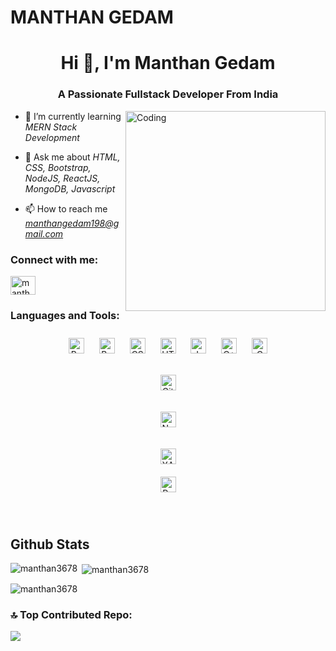 # MANTHAN GEDAM
<h1 align="center">Hi 👋, I'm Manthan Gedam</h1>
<h3 align="center">A Passionate Fullstack Developer From India</h3>
<img align="right" alt="Coding" width="320" src="https://analyticsindiamag.com/wp-content/uploads/2018/12/developer-dribbble.gif">

- 🌱 I’m currently learning *MERN Stack Development*

- 💬 Ask me about *HTML, CSS, Bootstrap, NodeJS, ReactJS, MongoDB, Javascript*

- 📫 How to reach me *manthangedam198@gmail.com*

<h3 align="left">Connect with me:</h3>
<p align="left">

<a href="https://linkedin.com/in/manthan gedam" target="blank"><img align="center" src="https://raw.githubusercontent.com/rahuldkjain/github-profile-readme-generator/master/src/images/icons/Social/linked-in-alt.svg" alt="manthan gedam" height="30" width="40" /></a>

</p>

<h3 align="left">Languages and Tools:</h3>
<div align="center">  
<a href="https://reactjs.org/" target="_blank"><img style="margin: 10px" src="https://profilinator.rishav.dev/skills-assets/react-original-wordmark.svg" alt="React" height="25" /></a>  
<a href="https://getbootstrap.com/docs/3.4/javascript/" target="_blank"><img style="margin: 10px" src="https://profilinator.rishav.dev/skills-assets/bootstrap-plain.svg" alt="Bootstrap" height="25" /></a>  
<a href="https://www.w3schools.com/css/" target="_blank"><img style="margin: 10px" src="https://profilinator.rishav.dev/skills-assets/css3-original-wordmark.svg" alt="CSS3" height="25" /></a>  
<a href="https://en.wikipedia.org/wiki/HTML5" target="_blank"><img style="margin: 10px" src="https://profilinator.rishav.dev/skills-assets/html5-original-wordmark.svg" alt="HTML5" height="25" /></a>  
<a href="https://www.javascript.com/" target="_blank"><img style="margin: 10px" src="https://profilinator.rishav.dev/skills-assets/javascript-original.svg" alt="JavaScript" height="25" /></a>  
<a href="https://www.cplusplus.com/" target="_blank"><img style="margin: 10px" src="https://profilinator.rishav.dev/skills-assets/cplusplus-original.svg" alt="C++" height="25" /></a>  
<a href="https://www.cprogramming.com/" target="_blank"><img style="margin: 10px" src="https://profilinator.rishav.dev/skills-assets/c-original.svg" alt="C" height="25" /></a>  

<a href="https://github.com/" target="_blank"><img style="margin: 10px" src="https://profilinator.rishav.dev/skills-assets/git-scm-icon.svg" alt="Git" height="25" /></a>  
  
<a href="https://nodejs.org/" target="_blank"><img style="margin: 10px" src="https://profilinator.rishav.dev/skills-assets/nodejs-original-wordmark.svg" alt="Node.js" height="25" /></a>  

<a href="https://docs.microsoft.com/en-us/dotnet/desktop/wpf/xaml/" target="_blank"><img style="margin: 10px" src="https://profilinator.rishav.dev/skills-assets/xaml.png" alt="XAML" height="25" /></a>  
<a href="https://docs.microsoft.com/en-us/powershell/" target="_blank"><img style="margin: 10px" src="https://profilinator.rishav.dev/skills-assets/powershell.png" alt="PowerShell" height="25" /></a>  
 
</div>  

<br/>  
 



## Github Stats 
<p><img align="left" src="https://github-readme-stats.vercel.app/api/top-langs?username=manthan3678&show_icons=true&locale=en&layout=compact&theme=radical" alt="manthan3678" /></p>
<p>&nbsp;<img align="center" src="https://github-readme-stats.vercel.app/api?username=manthan3678&show_icons=true&locale=en&theme=radical" alt="manthan3678" /></p>
<p><img align="center" src="https://github-readme-streak-stats.herokuapp.com/?user=manthan3678&theme=radical" alt="manthan3678" /></p>

<h3 align="left">🔝 Top Contributed Repo:</h3>

![](https://github-contributor-stats.vercel.app/api?username=manthan3678&limit=5&theme=radical&combine_all_yearly_contributions=true)
